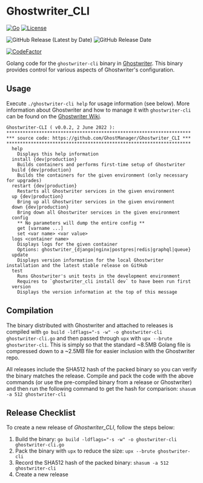 # Ghostwriter_CLI

[![Go](https://img.shields.io/badge/Go-1.18-9cf)](.) [![License](https://img.shields.io/badge/License-BSD3-darkred.svg)](.)

![GitHub Release (Latest by Date)](https://img.shields.io/github/v/release/GhostManager/Ghostwriter-CLI?label=Latest%20Release)
![GitHub Release Date](https://img.shields.io/github/release-date/ghostmanager/Ghostwriter-CLI?label=Release%20Date)

[![CodeFactor](https://img.shields.io/codefactor/grade/github/GhostManager/Ghostwriter-CLI?label=Code%20Quality)](.)

Golang code for the `ghostwriter-cli` binary in [Ghostwriter](https://github.com/GhostManager/Ghostwriter). This binary provides control for various aspects of Ghostwriter's configuration.

## Usage

Execute `./ghostwriter-cli help` for usage information (see below). More information about Ghostwriter and how to manage it with `ghostwriter-cli` can be found on the [Ghostwriter Wiki](https://ghostwriter.wiki/).

```
Ghostwriter-CLI ( v0.0.2, 2 June 2022 ):
********************************************************************
*** source code: https://github.com/GhostManager/Ghostwriter_CLI ***
********************************************************************
  help
    Displays this help information
  install {dev|production}
    Builds containers and performs first-time setup of Ghostwriter
  build {dev|production}
    Builds the containers for the given environment (only necessary for upgrades)
  restart {dev|production}
    Restarts all Ghostwriter services in the given environment
  up {dev|production}
    Bring up all Ghostwriter services in the given environment
  down {dev|production}
    Bring down all Ghostwriter services in the given environment
  config
    ** No parameters will dump the entire config **
    get [varname ...]
    set <var name> <var value>
  logs <container name>
    Displays logs for the given container
    Options: ghostwriter_{django|nginx|postgres|redis|graphql|queue}
  update
    Displays version information for the local Ghostwriter installation and the latest stable release on GitHub
  test
    Runs Ghostwriter's unit tests in the development environment
    Requires to `ghostwriter_cli install dev` to have been run first
  version
    Displays the version information at the top of this message
```

## Compilation

The binary distributed with Ghostwriter and attached to releases is compiled with `go build -ldflags="-s -w" -o ghostwriter-cli ghostwriter-cli.go` and then passed through `upx` with `upx --brute ghostwriter-cli`. This is simply so that the standard ~8.5MB Golang file is compressed down to a ~2.5MB file for easier inclusion with the Ghostwriter repo.

All releases include the SHA512 hash of the packed binary so you can verify the binary matches the release. Compile and pack the code with the above commands (or use the pre-compiled binary from a release or Ghostwriter) and then run the following command to get the hash for comparison: `shasum -a 512 ghostwriter-cli`

## Release Checklist

To create a new release of *Ghostwriter_CLI*, follow the steps below:

1. Build the binary: `go build -ldflags="-s -w" -o ghostwriter-cli ghostwriter-cli.go`
2. Pack the binary with `upx` to reduce the size: `upx --brute ghostwriter-cli`
3. Record the SHA512 hash of the packed binary: `shasum -a 512 ghostwriter-cli`
4. Create a new release

